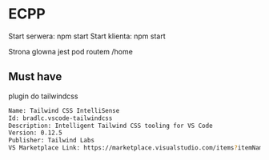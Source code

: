 # ECPP

Start serwera: npm start
Start klienta: npm start

Strona glowna jest pod routem /home

## Must have

plugin do tailwindcss

```bash
Name: Tailwind CSS IntelliSense
Id: bradlc.vscode-tailwindcss
Description: Intelligent Tailwind CSS tooling for VS Code
Version: 0.12.5
Publisher: Tailwind Labs
VS Marketplace Link: https://marketplace.visualstudio.com/items?itemName=bradlc.vscode-tailwindcss
```